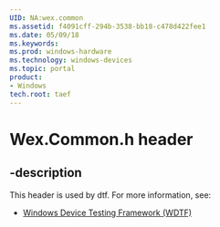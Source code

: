 ```yaml
---
UID: NA:wex.common
ms.assetid: f4091cff-294b-3538-bb18-c478d422fee1
ms.date: 05/09/18
ms.keywords: 
ms.prod: windows-hardware
ms.technology: windows-devices
ms.topic: portal
product:
- Windows
tech.root: taef
---
```


# Wex.Common.h header


## -description


This header is used by dtf. For more information, see:

- [Windows Device Testing Framework (WDTF)](../_dtf/index.md)
